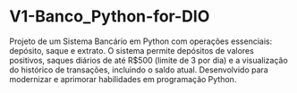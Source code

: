 # V1-Banco_Python-for-DIO
Projeto de um Sistema Bancário em Python com operações essenciais: depósito, saque e extrato. O sistema permite depósitos de valores positivos, saques diários de até R$500 (limite de 3 por dia) e a visualização do histórico de transações, incluindo o saldo atual. Desenvolvido para modernizar e aprimorar habilidades em programação Python.
